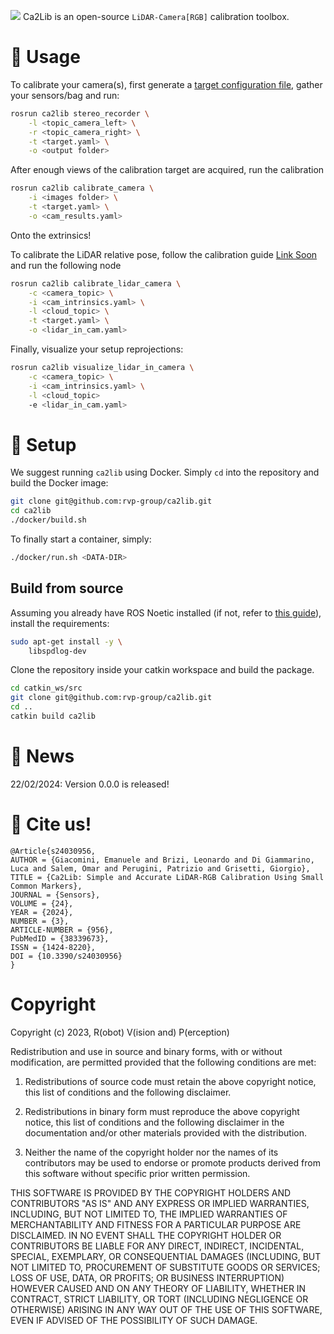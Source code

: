 ![](https://github.com/rvp-group/ca2lib/wiki/images/ca2lib_title.png)
Ca2Lib is an open-source `LiDAR-Camera[RGB]` calibration toolbox.

# 🚀 Usage

To calibrate your camera(s), first generate a [target configuration file](todo), gather your sensors/bag and run:
```bash
rosrun ca2lib stereo_recorder \
    -l <topic_camera_left> \
    -r <topic_camera_right> \
    -t <target.yaml> \
    -o <output folder>
```

After enough views of the calibration target are acquired, run the calibration

```bash
rosrun ca2lib calibrate_camera \
    -i <images folder> \
    -t <target.yaml> \
    -o <cam_results.yaml>
```

Onto the extrinsics!

To calibrate the LiDAR relative pose, follow the calibration guide [Link Soon]() and run the following node

```bash
rosrun ca2lib calibrate_lidar_camera \
    -c <camera_topic> \
    -i <cam_intrinsics.yaml> \
    -l <cloud_topic> \
    -t <target.yaml> \
    -o <lidar_in_cam.yaml>
```

Finally, visualize your setup reprojections:

```bash
rosrun ca2lib visualize_lidar_in_camera \
    -c <camera_topic> \
    -i <cam_intrinsics.yaml> \
    -l <cloud_topic>
    -e <lidar_in_cam.yaml>
```

# 👷 Setup

We suggest running `ca2lib` using Docker. Simply `cd` into the repository and build the Docker image:

```bash
git clone git@github.com:rvp-group/ca2lib.git
cd ca2lib
./docker/build.sh
```

To finally start a container, simply:

```bash
./docker/run.sh <DATA-DIR>
```

## Build from source

Assuming you already have ROS Noetic installed (if not, refer to [this guide](https://wiki.ros.org/noetic/Installation)), install the requirements:

```bash
sudo apt-get install -y \
    libspdlog-dev
```

Clone the repository inside your catkin workspace and build the package.

```bash
cd catkin_ws/src
git clone git@github.com:rvp-group/ca2lib.git
cd ..
catkin build ca2lib
```


# 📰 News

22/02/2024: Version 0.0.0 is released!

# 📖 Cite us!

```
@Article{s24030956,
AUTHOR = {Giacomini, Emanuele and Brizi, Leonardo and Di Giammarino, Luca and Salem, Omar and Perugini, Patrizio and Grisetti, Giorgio},
TITLE = {Ca2Lib: Simple and Accurate LiDAR-RGB Calibration Using Small Common Markers},
JOURNAL = {Sensors},
VOLUME = {24},
YEAR = {2024},
NUMBER = {3},
ARTICLE-NUMBER = {956},
PubMedID = {38339673},
ISSN = {1424-8220},
DOI = {10.3390/s24030956}
}
```

# Copyright

Copyright (c) 2023, R(obot) V(ision and) P(erception)

Redistribution and use in source and binary forms, with or without
modification, are permitted provided that the following conditions are met:

1. Redistributions of source code must retain the above copyright notice, this
   list of conditions and the following disclaimer.

2. Redistributions in binary form must reproduce the above copyright notice,
   this list of conditions and the following disclaimer in the documentation
   and/or other materials provided with the distribution.

3. Neither the name of the copyright holder nor the names of its
   contributors may be used to endorse or promote products derived from
   this software without specific prior written permission.

THIS SOFTWARE IS PROVIDED BY THE COPYRIGHT HOLDERS AND CONTRIBUTORS "AS IS"
AND ANY EXPRESS OR IMPLIED WARRANTIES, INCLUDING, BUT NOT LIMITED TO, THE
IMPLIED WARRANTIES OF MERCHANTABILITY AND FITNESS FOR A PARTICULAR PURPOSE ARE
DISCLAIMED. IN NO EVENT SHALL THE COPYRIGHT HOLDER OR CONTRIBUTORS BE LIABLE
FOR ANY DIRECT, INDIRECT, INCIDENTAL, SPECIAL, EXEMPLARY, OR CONSEQUENTIAL
DAMAGES (INCLUDING, BUT NOT LIMITED TO, PROCUREMENT OF SUBSTITUTE GOODS OR
SERVICES; LOSS OF USE, DATA, OR PROFITS; OR BUSINESS INTERRUPTION) HOWEVER
CAUSED AND ON ANY THEORY OF LIABILITY, WHETHER IN CONTRACT, STRICT LIABILITY,
OR TORT (INCLUDING NEGLIGENCE OR OTHERWISE) ARISING IN ANY WAY OUT OF THE USE
OF THIS SOFTWARE, EVEN IF ADVISED OF THE POSSIBILITY OF SUCH DAMAGE.
